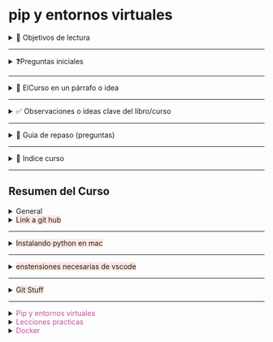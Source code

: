 # pip y entornos virtuales


<details markdown="1"><summary>🎯 Objetivos de lectura</summary>

- 🌟 Tipo de lectura: practica
- 🌟 Objetivo: aprender a crear entornos virtuales con python en los que aislar proyectos
- 🌟 Meta de tiempo: # 13 horas
	- Opcion 1: 13 dias = 1 horas por dia
	- Opcion 2: 7 dias = 2 horas por dia
- 🌟 Bloques: # Bloques = # secciones

</details>

* * *


<details markdown="1"><summary>❓Preguntas iniciales</summary>

- Como crear entornos virtuales
- pregunta 2

</details>

* * *

<details markdown="1"><summary> 📕 ElCurso en un párrafo o idea</summary>

Texto

</details>

* * *

<details markdown="1"><summary> ✅ Observaciones o ideas clave del libro/curso</summary>

Texto

</details>


* * *

<details markdown="1"><summary> 🧠 Guia de repaso (preguntas)</summary>

|Nombre del tema|Unidad|Estudiado|Repaso 1|Repaso 2|Repaso 3|Retencion 1/5|Preguntas hechas por tema|completado|
|----|:----:|:----:|:----:|:----:|:----:|:----:|:----:|----:|
|Tema 1|1| [x] | [x] | [x] | [x] |5|10| [x] |
|Tema 2|1| [x] | [x] | [x] | [ ] |3|15| [ ] |
|Tema 3|2| [x] | [x] | [ ] | [ ] |2|8| [ ] |


## 

<details markdown="1"><summary>Pregunta 1</summary>
</details>

<details markdown="1"><summary>Pregunta 2</summary>
</details>

</details>

</details>

***

<details markdown="1"><summary> 📑 Indice curso</summary>

Texto

</details>

* * *





## Resumen del Curso

<details markdown="2">

<summary>General</summary>

- Que dice el libro a nivel general?-


* * *

- Como se desarrolla? cuales son los argumentos e ideas clave?

* * *

- Explicacion y sintesis

* * *

- Que no se entendio?

* * *

</details>

<details markdown="3"><summary><span style="background-color: #ffe7e0">Link a git hub</span></summary>



<span style="color: #3388bb">

### Este curso es practico por lo que la mayor parte del contenido estara en github.
</span>

[**Link**](https://github.com/MariadlRosa-1224/Aprendiendo-entornos-virtuales-con-python)

Solo seran escritos en las demas secciones las clases con conceptos de interes.

</details>

***

<details markdown="3"><summary><span style="background-color: #ffe7e0">Instalando python en mac</span></summary>



<span style="color: #3388bb">

### Verificar que python easte instalado
</span>
```sh
**python** o **python3**

**exit()** 
```
<span style="color: #3388bb">

### instalar herramientas de codigo
</span>

```sh
sudo xcode-select --install

sudo xcode-select --reset
```

<span style="color: #3388bb">

### Instalar python
</span>

**brew install python3**



</details>

***

<details markdown="3"><summary><span style="background-color: #ffe7e0">enstensiones necesarias de vscode</span></summary>


<span style="color: #3388bb">

###  extensiones necesarias de vscode
</span>

**python (de microsoft)** 
**WSL (solo windows)**



</details>

***

<details markdown="3"><summary><span style="background-color: #ffe7e0">Git Stuff</span></summary>



<span style="color: #3388bb">

### Cosas interesantes
</span>

**gitignore.io:** Pagina que te crea un gitignore personalizado

</details>

***
<details markdown="2"><summary><span style="color: #bb5599">Pip y entornos virtuales</span> </summary>

<span style="color: #bb5599">

## Pip y entornos virtuales
</span>

<details markdown="3"><summary><span style="background-color: #ffe7e0">que es pip</span></summary>

|❓ Pregunta 1 - Pregunta 2|
|:-----:|

<span style="color: #3388bb">

### Gestor de paquetes de python
</span>

🎁 **Paquetes de python:** Son codigo que ha sido guardado ser usados en problemas que ya han sido resueltos

[**pypi**](https://pypi.org/) Pagina web que contiene todos los paquetes existentes de python para buscarlos y obtener el comando para descargarlo

<span style="color: #3388bb">

### como usar librerias
</span>

**pip** Comando del gestor de paquetes de python

```sh
pip3 install matplotlib 
```

**ver librerias descargadas**

```sh
pip3 freeze
```

|🗣️ Explicacion en palabras propias del tema|
|:-----:|


</details>

<details markdown="3"><summary><span style="background-color: #ffe7e0">Graficas en python con pip</span></summary>


|🗣️ En esta clase. se mostro un programa en el que se creo para crear graficas. Se mostro como pasar este proyecto a un formato local y como usar la libreria intalada en la clase anterior dentro de un proyecto local. Asi como el como leer errores basicos. |
|:-----:|

</details>

***

<details markdown="3"><summary><span style="background-color: #ffe7e0">Que es y como usar un ambiente virtual</span></summary>

|❓Que problemas puede crear el no crear un ambiente virtual? - Como manejamos un ambiente virtual?|
|:-----:|

<span style="color: #3388bb">

### Cual es el problema de tener librerias generales en toda la computadora
</span>

💥 **Los programas pueden chocar:** Muchos proyectos necesitan librerias diferentes y diferentes versiones de estas librerias, tener librerias instaladas de forma general causa que hayan **conflictos entre ellas** y. **generen errores**



![Screenshot 2024-01-01 at 12.54.00 PM.png](../_resources/Screenshot%202024-01-01%20at%2012.54.00 PM.png)

**Muchos proyectos usan diferentes versiones de la misma libreria:** Matplotlib es una libreria ampliamente usada que tiene versiones de la misma 

![Screenshot 2024-01-01 at 1.04.05 PM.png](../_resources/Screenshot%202024-01-01%20at%201.04.05 PM.png)

Pero las versiones mas viejas siguen disponibles, esto es por compatibilidad, proyectos mas viejos suelen necesitar versiones mas viejas.

**descargar una version de matplotlib desinstala otra:** Tal como se dice, 

<span style="color: #3388bb">

### Ambientes virtuales
</span>

🎁 **Encapsulacion de Modulos:** Cada modelo es encapsulado y atado a un proyecto individal, permtiendo que cada proyecto tenga dependencias independientes entre si.



![Screenshot 2024-01-01 at 1.01.05 PM.png](../_resources/Screenshot%202024-01-01%20at%201.01.05 PM.png)


**como usar un ambiente virtual:**

Verificar donde esta python y pip

```sh
    which python3

    which pip3
```

Si estas en linus o wsl debes instalar 

```sh
    sudo apt install -y python3-venv
```

	Con [virtualenv](https://www.llipe.com/2017/03/25/usar-entornos-virtuales-python-virtualenv-instalar-scipy-macos/) (util para todos los OS, pero especialmente para mac)

```sh
	pip3 install virtualenv

```

Poner cada proyecto en su propio ambiente, entrar en cada carpeta.

```sh
    python3 -m venv env
```

	Con virtualenv

	```sh
	virtualenv -p python3 env
	```


Activar el ambiente
```sh
    source env/bin/activate
```

Salir del ambiente virtual

```sh

    deactivate
```

Borrar ambiente virtual
```sh
	python remove [env_name]
```

Podemos instalar las librerias necesarias en el ambiente virtual como por ejemplo

```sh
    pip3 install matplotlib==3.5.0
```

Verificar las instalaciones

```sh
    pip3 freeze
```





|🗣️ Los entornos virtuales nos permiten trabajar con multiples versiones de distintas librerias. En esta clase se nos enseno a como istalarlas.|
|:-----:|

</details>

***

<details markdown="3"><summary><span style="background-color: #ffe7e0">Requirements.txt</span></summary>

|❓ Como podemos automatizar la descarga de multiples librerias?|
|:-----:|

<span style="color: #3388bb">

### Requirements.txt
</span>

**Que es?:**Archivo que gestiona todas las dependencias y en que versiones se necesitan.

Generar el archivo con el siguiente comando

```sh
    pip3 freeze > requirements.txt
```

Revisar lo que hay dentro del archivo

```sh
    cat requirements.txt
```

Instalar las dependencias necesarias para contribuir más rápido en proyectos

```sh
    pip3 install -r requirements.txt
```


|🗣️ Requirements.txt es un archivo que nos sirve para descargar con un unico comando todas las librerias que usa un proyecto, util para trabajos en equipos|
|:-----:|

</details>

***

</details>


<details markdown="2"><summary><span style="color: #bb5599">Lecciones practicas</span> </summary>

<span style="color: #bb5599">

## Lecciones practicas
</span>

<details markdown="3"><summary><span style="background-color: #ffe7e0">Pandas</span></summary>

|❓ Que puede hacer pandas? - Que documentacion hay para la ciencia de datos|
|:-----:|

<span style="color: #3388bb">

### pandas
</span>

**Que es:** Es una de las librerias mas utilizadas en python. Una herramiena para el analisis y la manipulacion de datos.

**instalacion:**
```sh
pip3 install pandas
```


<span style="color: #3388bb">

###  Usos de pandas
</span>

📆 **analisis de datos tabulares** Los llamado dataframes, pandas ouede explorarlos, limpiarlos y procesarlos.

📚**Leer archivos de multiples formatos:** CSV, Excel, JSON, SQL ...

🤖 **calculo de estadistica y visualuzacion de datos:**


|🗣️ En casi todo lo relacionado con analisis y procesamiento de datos, pandas es una buena opcion para procesar datos, con una interfaz robuzta y una enorme comunidad detras.|
|:-----:|


</details>

<details markdown="3"><summary><span style="background-color: #ffe7e0">FastAPI para webservers</span></summary>

|❓ Como funciona un servidor web en python? |
|:-----:|

<span style="color: #3388bb">

### FastAPI
</span>

**Que es fastAPI** Es un framework de Python para crear aplicaciones web rápidas y seguras. Utiliza OpenAPI para definir la interfaz de la aplicación y proporciona un conjunto de herramientas para validar y documentar la API de manera automática.

**Que es Uvicorn** Es un servidor ASGI (Asynchronous Server Gateway Interface) de alto rendimiento para ejecutar aplicaciones ASGI como FastAPI.
	

**librerias necesarias:**

	- [uvicorn](https://www.uvicorn.org/)

```sh
pip install "uvicorn[stamdar]" 
```

	- [FastAPI](https://fastapi.tiangolo.com/)

```sh
pip install fastapi
```

**En el codigo y la documentacion:** Encontramos el funcionamiento basico de la aplicacion, como hacer que empiece a funcionar. asi como el archivo codigo-curso/web-server/main.py


<span style="color: #3388bb">

### HTML con fastAPI
</span>

**[Es posible abrir distintos tipos de archivos usando fast.api:](https://fastapi.tiangolo.com/advanced/custom-response/#html-response)** El codigo es el siguente:

	- Para html

```python
from fastapi import FastAPI
from fastapi.responses import HTMLResponse

app = FastAPI()


@app.get("/items/", response_class=HTMLResponse)
async def read_items():
    return """
    <html>
        <head>
            <title>Some HTML in here</title>
        </head>
        <body>
            <h1>Look ma! HTML!</h1>
        </body>
    </html>
    """
```

	- Para otros tipos de archivos

```python
from fastapi import FastAPI
from fastapi.responses import FileResponse

some_file_path = "large-video-file.mp4"
app = FastAPI()


@app.get("/")
async def main():
    return FileResponse(some_file_path)



```


|🗣️ Fast API nos permite hacer webservers de forma sencilla, esta leccion nos explicaba el uso de esta herramienta de forma basica y como colocar codigo html en la aplicacion|
|:-----:|

</details>

***

</details>


<details markdown="2"><summary><span style="color: #bb5599">Docker</span> </summary>

<span style="color: #bb5599">

## Docker
</span>

<details markdown="3"><summary><span style="background-color: #ffe7e0">Que es docker</span></summary>

|❓ Como funciona docker - Cuales son sus usos cotidianos.|
|:-----:|

<span style="color: #3388bb">

### Docker
</span>

**Que es docker?:** Es una herramienta que al igual que pip, nos ayuda a aislar entornos. A diferencia de pip tambien aisla en entorno de ejecucion de python.

**Para que se usa:** 
- Esta enfocado al momento en el que nuestro proyecto va a salir a produccion. En el que ya no solo debemos aislar las dependencia sino la ejecucion de python, cuya version puede llegar a variar de acuerdo al proyecto.

- Facilitar el desplegar una aplicacion a la nube

**Como lo hace** Con **contenedores.**

<span style="color: #3388bb">

### Instalacion
</span>

**Tener rosseta actualizado** Esto es lo que permita a aplicaciones intell correr en macs m# 

```sh
softwareupdate --install-rosetta 
```
**[seguir instrucciones de pagina web](https://docs.docker.com/desktop/install/mac-install/)**

|🗣️ Docker es una herramienta que facilita la salida a produccion de aplicaciones en la nube gracias a que aisla distintos entornos de desarrollo a las necesidades del proyecto.|
|:-----:|


</details>


<details markdown="3"><summary><span style="background-color: #ffe7e0">dockerizando aplicaciones</span></summary>

|❓ Como funciona docker - Como puede uno aislar proyectos?|
|:-----:|

<span style="color: #3388bb">

### Uso
</span>

**Archivos Dockerfie y docker-compose.yml:** En su interior contienen el codigo necesario para abrir un docker

- Dockerfile

```
FROM python:3.8

WORKDIR /app
COPY requirementes.txt /app/requirementes.txt

RUN pip install --no-cache-dir --upgrade -r /app/requirementes.txt

COPY . /app/

CMD bash -c "while true; do sleep 1; done"

Archivo docker-compose-yml

services:
  app-csv:
    build: 
      context: .
      dockerfile: Dockerfile

```

- docker-compose.yml

```
services:
  app-csv:
    build: 
      context: .
      dockerfile: Dockerfile
```


**build de docker en terminal**

Contruir las imagenes de los servicios que previamente fueron definidos en docker-compose. yml
```sh
docker-compose build
```


Ver el estaso de los servicios definidos en docker-compose.yml, si corren o estan detenidos, y otra info de interes
```sh
sudo docker compose ps
```


Inicia los servicios en docker-compose, -d es para que se ejecute en el background
```sh
sudo docker compose up -d

```
Ejecuta una terminal dentro del contenedor especificado, este caso "app-csv, permite varias tareas en el contenedor
```sh
sudo docker compose exec app-csv bash
```

Detiene y elimina los contenedores, redes y volumenes creados con el comando "docker-compose-up"
```sh
sudo docker-compose down
```
Sale del contenedor
```sh
exit
```

<span style="color: #3388bb">

### Docker en el dia a dia
</span>

**Como enlazar el codigo al docker:** La verdad, es mas simple de lo que parece, solo es una linea de codigo extra en el docker-compose.yml

```
services:
  app-csv:
    build: 
      context: .
      dockerfile: Dockerfile
    volumes:
      - .:/app
```
Ahora simplemente basta con hacer el codigo y guardarlo.

**Dockerizar servicios web:** Es el uso mas usual de docker, y para hacerlo solo se requiere un par de lineas extra.


- Dockerfile

```
FROM python:3.10

WORKDIR /app
COPY requirements.txt /app/requirements.txt

RUN pip install --no-cache-dir --upgrade -r /app/requirements.txt

COPY . /app

CMD ["uvicorn", "main:app", "--host", "0.0.0.0", "--port", "80"]

```



- docker-compose.yml
```
version: "2"
services:
  web-server:
    build:
      context: .
      dockerfile: Dockerfile
    volumes:
      - .:/app
    ports:
     - '8080:80'
```

|🗣️ Esta leccion explica el codigo que uno utiliza con tal de que un contenedor docker sea iniciado y su uso mas fundamental|
|:-----:|

</details>



***

</details>






